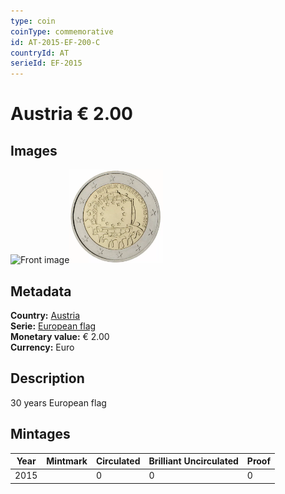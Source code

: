 ```yaml
---
type: coin
coinType: commemorative
id: AT-2015-EF-200-C
countryId: AT
serieId: EF-2015
---
```


# Austria € 2.00

## Images

<img src="../../Images/common-2007-200.png" height="150" alt="Front image"><img src="Images/AT-2015-200.webp" height="150" alt="Back image">

## Metadata

**Country:** [Austria](../../Countries/Austria/index.md)\
**Serie:** [European flag](index.md)\
**Monetary value:** € 2.00\
**Currency:** Euro

## Description

30 years European flag

## Mintages

| Year | Mintmark | Circulated | Brilliant Uncirculated | Proof |
| ---- | -------- | ---------- | ---------------------- | ----- |
| 2015 |  | 0| 0 | 0 |
